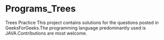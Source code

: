 # Programs_Trees
Trees Practice
This project contains solutions for the questions posted in GeeksForGeeks.The programming language predominantly used is JAVA.Contributions are most welcome.





